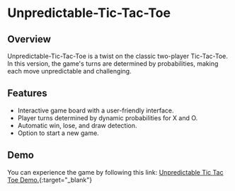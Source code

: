 # Unpredictable-Tic-Tac-Toe

## Overview

Unpredictable-Tic-Tac-Toe is a twist on the classic two-player Tic-Tac-Toe. In this version, the game's turns are determined by probabilities, making each move unpredictable and challenging.

## Features

- Interactive game board with a user-friendly interface.
- Player turns determined by dynamic probabilities for X and O.
- Automatic win, lose, and draw detection.
- Option to start a new game.

## Demo

You can experience the game by following this link: [Unpredictable Tic Tac Toe Demo.](https://unpredictable-tic-tac-toe.netlify.app/){:target="_blank"}
